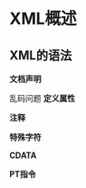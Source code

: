 # XML概述
## XML的语法
**文档声明**
<?xml version="1.0" encoding="gbk" ?>
乱码问题
**定义属性**  

**注释**  

**特殊字符**  

**CDATA**

**PT指令**  
